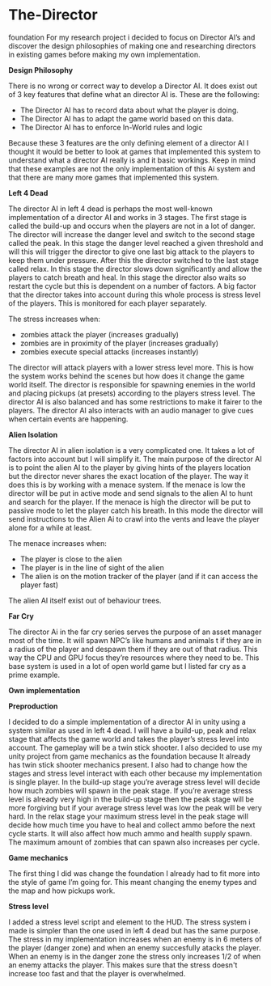 # The-Director
foundation
For my research project i decided to focus on Director AI’s and discover the design philosophies of making one and researching directors in existing games before making my own implementation.

**Design Philosophy**

There is no wrong or correct way to develop a Director AI. It does exist out of 3 key features that define what an director AI is. These are the following:
-	The Director AI has to record data about what the player is doing.
-	The Director AI has to adapt the game world based on this data.
-	The Director AI has to enforce In-World rules and logic

Because these 3 features are the only defining element of a director AI I thought it would be better to look at games that implemented this system to understand what a director AI really is and it basic workings. Keep in mind that these examples are not the only implementation of this Ai system and that there are many more games that implemented this system.

**Left 4 Dead**

The director AI in left 4 dead is perhaps the most well-known implementation of a director AI and works in 3 stages. The first stage is called the build-up and occurs when the players are not in a lot of danger. The director will increase the danger level and switch to the second stage called the peak. In this stage the danger level reached a given threshold and will this will trigger the director to give one last big attack to the players to keep them under pressure. After this the director switched to the last stage called relax. In this stage the director slows down significantly and allow the players to catch breath and heal. In this stage the director also waits so restart the cycle but this is dependent on a number of factors. A big factor that the director takes into account during this whole process is stress level of the players. This is monitored for each player separately. 

The stress increases when:
- zombies attack the player (increases gradually)
- zombies are in proximity of the player (increases gradually)
- zombies execute special attacks (increases instantly)

The director will attack players with a lower stress level more. This is how the system works behind the scenes but how does it change the game world itself. The director is responsible for spawning enemies in the world and placing pickups (at presets) according to the players stress level. The director AI is also balanced and has some restrictions to make it fairer to the players. The director AI also interacts with an audio manager to give cues when certain events are happening. 

**Alien Isolation**

The director AI in alien isolation is a very complicated one. It takes a lot of factors into account but I will simplify it. The main purpose of the director AI is to point the alien AI to the player by giving hints of the players location but the director never shares the exact location of the player. The way it does this is by working with a menace system. If the menace is low the director will be put in active mode and send signals to the alien AI to hunt and search for the player. If the menace is high the director will be put to passive mode to let the player catch his breath. In this mode the director will send instructions to the Alien Ai to crawl into the vents and leave the player alone for a while at least. 

The menace increases when:
- The player is close to the alien
- The player is in the line of sight of the alien
- The alien is on the motion tracker of the player (and if it can access the player fast)

The alien AI itself exist out of behaviour trees.

**Far Cry**

The director Ai in the far cry series serves the purpose of an asset manager most of the time. It will spawn NPC’s like humans and animals t if they are in a radius of the player and despawn them if they are out of that radius. This way the CPU and GPU focus they’re resources where they need to be. This base system is used in a lot of open world game but I listed far cry as a prime example.

**Own implementation**

**Preproduction**

I decided to do a simple implementation of a director AI in unity using a system similar as used in left 4 dead. I will have a build-up, peak and relax stage that affects the game world and takes the player’s stress level into account. The gameplay will be a twin stick shooter. I also decided to use my unity project from game mechanics as the foundation because It already has twin stick shooter mechanics present. I also had to change how the stages and stress level interact with each other because my implementation is single player. In the build-up stage you’re average stress level will decide how much zombies will spawn in the peak stage. If you’re average stress level is already very high in the build-up stage then the peak stage will be more forgiving but if your average stress level was low the peak will be very hard. In the relax stage your maximum stress level in the peak stage will decide how much time you have to heal and collect ammo before the next cycle starts. It will also affect how much ammo and health supply spawn. The maximum amount of zombies that can spawn also increases per cycle.

**Game mechanics**

The first thing I did was change the foundation I already had to fit more into the style of game I’m going for. This meant changing the enemy types and the map and how pickups work.

**Stress level**

I added a stress level script and element to the HUD. The stress system i made is simpler than the one used in left 4 dead but has the same purpose. The stress in my implementation increases when an enemy is in 6 meters of the player (danger zone) and when an enemy succesfully atacks the player. When an enemy is in the danger zone the stress only increases 1/2 of when an enemy attacks the player. This makes sure that the stress doesn't increase too fast and that the player is overwhelmed.



